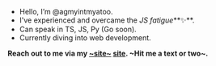 - Hello, I’m @agmyintmyatoo.
- I've experienced and overcame the *JS fatigue***✨**.
- Can speak in TS, JS, Py (Go soon).
- Currently diving into web development.

**Reach out to me via my [~site~](https://agmmoo.herokuapp.com/message/) [site](https://agmyintmyatoo.github.io). ~Hit me a text or two~.**

<!---
agmyintmyatoo/agmyintmyatoo is a ✨ special ✨ repository because its `README.md` (this file) appears on your GitHub profile.
You can click the Preview link to take a look at your changes.
--->
